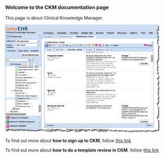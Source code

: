 ### **Welcome to the CKM documentation page**

This page is about Clinical Knowledge Manager.

<img src="https://github.com/freshehrteam/CKM-Documentation/raw/master/docs/images/CKM_screenshot.png" alt="CKM">

To find out more about **how to sign up to CKM**, follow [this link](signup.md)

To find out more about **how to do a template review in CKM**, follow [this link](review.md)
